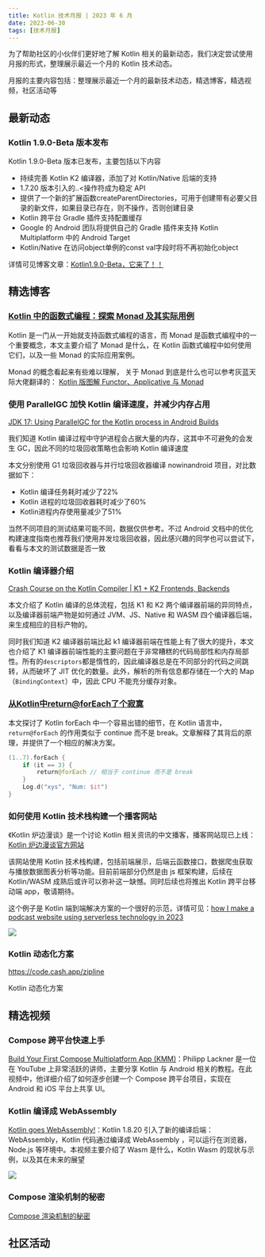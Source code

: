 ```yaml
---
title: Kotlin 技术月报 | 2023 年 6 月
date: 2023-06-30
tags: [技术月报]
---
```


为了帮助社区的小伙伴们更好地了解 Kotlin 相关的最新动态，我们决定尝试使用月报的形式，整理展示最近一个月的 Kotlin 技术动态。

月报的主要内容包括：整理展示最近一个月的最新技术动态，精选博客，精选视频，社区活动等

## 最新动态
### Kotlin 1.9.0-Beta 版本发布
Kotlin 1.9.0-Beta 版本已发布，主要包括以下内容

- 持续完善 Kotlin K2 编译器，添加了对 Kotlin/Native 后端的支持
- 1.7.20 版本引入的..<操作符成为稳定 API
- 提供了一个新的扩展函数createParentDirectories，可用于创建带有必要父目录的新文件，如果目录已存在，则不操作，否则创建目录
- Kotlin 跨平台 Gradle 插件支持配置缓存
- Google 的 Android 团队将提供自己的 Gradle 插件来支持 Kotlin Multiplatform 中的 Android Target
- Kotlin/Native 在访问object单例的const val字段时将不再初始化object

详情可见博客文章：[Kotlin1.9.0-Beta，它来了！！](https://juejin.cn/post/7241567583505072183)

## 精选博客
### [Kotlin 中的函数式编程：探索 Monad 及其实际用例](https://medium.com/@summitkumar/functional-programming-in-kotlin-exploring-monads-and-their-real-world-use-cases-5a8b23be1268)

Kotlin 是一门从一开始就支持函数式编程的语言，而 Monad 是函数式编程中的一个重要概念，本文主要介绍了 Monad 是什么，在 Kotlin 函数式编程中如何使用它们，以及一些 Monad 的实际应用案例。

Monad 的概念看起来有些难以理解， 关于 Monad 到底是什么也可以参考灰蓝天际大佬翻译的：
[Kotlin 版图解 Functor、Applicative 与 Monad](https://hltj.me/kotlin/2017/08/25/kotlin-functor-applicative-monad-cn.html)

### 使用 ParallelGC 加快 Kotlin 编译速度，并减少内存占用
[JDK 17: Using ParallelGC for the Kotlin process in Android Builds](https://dev.to/cdsap/jdk-17-using-parellgc-for-the-kotlin-process-in-android-builds-24af)

我们知道 Kotlin 编译过程中守护进程会占据大量的内存，这其中不可避免的会发生 GC，因此不同的垃圾回收策略也会影响 Kotlin 编译速度

本文分别使用 G1 垃圾回收器与并行垃圾回收器编译 nowinandroid 项目，对比数据如下：

- Kotlin 编译任务耗时减少了22%
- Kotlin 进程的垃圾回收器耗时减少了60% 
- Kotlin进程内存使用量减少了51%

当然不同项目的测试结果可能不同，数据仅供参考。不过 Android 文档中的优化构建速度指南也推荐我们使用并发垃圾回收器，因此感兴趣的同学也可以尝试下，看看与本文的测试数据是否一致

### Kotlin 编译器介绍
[Crash Course on the Kotlin Compiler | K1 + K2 Frontends, Backends](https://medium.com/google-developer-experts/crash-course-on-the-kotlin-compiler-k1-k2-frontends-backends-fe2238790bd8)

本文介绍了 Kotlin 编译的总体流程，包括 K1 和 K2 两个编译器前端的异同特点，以及编译器前端产物是如何通过 JVM、JS、Native 和 WASM 四个编译器后端，来生成相应的目标产物的。

同时我们知道 K2 编译器前端比起 k1 编译器前端在性能上有了很大的提升，本文也介绍了 K1 编译器前端性能的主要问题在于非常糟糕的代码局部性和内存局部性。所有的`descriptors`都是惰性的，因此编译器总是在不同部分的代码之间跳转，从而破坏了 JIT 优化的数量。此外，解析的所有信息都存储在一个大的 Map（`BindingContext`）中，因此 CPU 不能充分缓存对象。

### [从Kotlin中return@forEach了个寂寞](https://juejin.cn/post/7243819009866235964)
本文探讨了 Kotlin forEach 中一个容易出错的细节，在 Kotlin 语言中，`return@forEach` 的作用类似于 continue 而不是 break。文章解释了其背后的原理，并提供了一个相应的解决方案。

```kotlin
(1..7).forEach {
    if (it == 3) {
        return@forEach // 相当于 continue 而不是 break
    }
    Log.d("xys", "Num: $it")
}
```

### 如何使用 Kotlin 技术栈构建一个播客网站
《Kotlin 炉边漫谈》是一个讨论 Kotlin 相关资讯的中文播客，播客网站现已上线：[Kotlin 炉边漫谈官方网站](https://podcast.kotlin.tips/)

该网站使用 Kotlin 技术栈构建，包括前端展示，后端云函数接口，数据爬虫获取与播放数据图表分析等功能。目前前端部分仍然是由 js 框架构建，后续在 Kotlin/WASM 成熟后或许可以弥补这一缺憾。同时后续也将推出 Kotlin 跨平台移动端 app，敬请期待。

这个例子是 Kotlin 端到端解决方案的一个很好的示范，详情可见：[how I make a podcast website using serverless technology in 2023](https://www.slideshare.net/shengyou/how-i-make-a-podcast-website-using-serverless-technology-in-2023)

![](https://raw.gitmirror.com/RicardoJiang/resource/main/2023/june/p4.jpg)

### Kotlin 动态化方案
https://code.cash.app/zipline

Kotlin 动态化方案

## 精选视频
### Compose 跨平台快速上手
[Build Your First Compose Multiplatform App (KMM)](https://www.youtube.com/watch?v=ZxBUd2TbVGk)：Philipp Lackner 是一位在 YouTube 上非常活跃的讲师，主要分享 Kotlin 与 Android 相关的教程。在此视频中，他详细介绍了如何逐步创建一个 Compose 跨平台项目，实现在 Android 和 iOS 平台上共享 UI。

### Kotlin 编译成 WebAssembly
[Kotlin goes WebAssembly!](https://www.youtube.com/watch?v=oIbX7nrSTPQ)：Kotlin 1.8.20 引入了新的编译后端：WebAssembly，Kotlin 代码通过编译成 WebAssembly ，可以运行在浏览器，Node.js 等环境中。本视频主要介绍了 Wasm 是什么，Kotlin Wasm 的现状与示例，以及其在未来的展望

![](https://raw.gitmirror.com/RicardoJiang/resource/main/2023/june/p1.png)

### Compose 渲染机制的秘密
[Compose 渲染机制的秘密](https://www.bilibili.com/video/BV1YN411k7Cp/)

## 社区活动